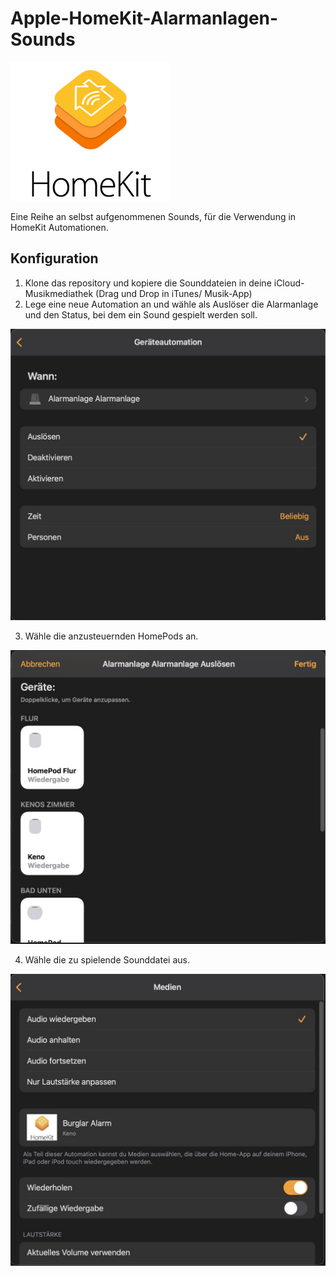 # Apple-HomeKit-Alarmanlagen-Sounds
![HomeKit Logo](https://github.com/MrDrache333/Apple-HomeKit-Alarmanlage-Sounds/blob/main/homekit.jpg?raw=true)

Eine Reihe an selbst aufgenommenen Sounds, für die Verwendung in HomeKit Automationen.

## Konfiguration
1. Klone das repository und kopiere die Sounddateien in deine iCloud-Musikmediathek (Drag und Drop in iTunes/ Musik-App)
2. Lege eine neue Automation an und wähle als Auslöser die Alarmanlage und den Status, bei dem ein Sound gespielt werden soll.

![Automation](https://github.com/MrDrache333/Apple-HomeKit-Alarmanlage-Sounds/blob/main/automation_1.jpg?raw=true)

3. Wähle die anzusteuernden HomePods an.

![Automation](https://github.com/MrDrache333/Apple-HomeKit-Alarmanlage-Sounds/blob/main/automation_2.jpg?raw=true)

4. Wähle die zu spielende Sounddatei aus.

![Automation](https://github.com/MrDrache333/Apple-HomeKit-Alarmanlage-Sounds/blob/main/automation_3.jpg?raw=true)
